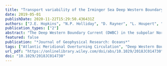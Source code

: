 ```yaml
---
title: "Transport variability of the Irminger Sea Deep Western Boundary Current from a mooring array"
date: 2019-05-01
publishDate: 2020-11-22T15:29:50.436431Z
authors: ["J.E. Hopkins", "N.P. Holliday", "D. Rayner", "L. Houpert", "I. A. Le Bras", "F. Straneo", "C. Wilson", "S. Bacon"]
publication_types: ["2"]
abstract: "The Deep Western Boundary Current (DWBC) in the subpolar North Atlantic is the lower limb of the Atlantic Meridional Overturning Circulation and a key component of the global climate system. Here, a mooring array deployed at 60°N in the Irminger Sea, between 2014 and 2016 provides the longest continuous record of total DWBC volume transport at this latitude. The 1.8 year averaged transport of water denser than $σ$$þeta$ = 27.8 kg m‐3 was ‐10.8 ± 4.9 Sv (mean ± 1 std; 1 Sv = 106 m3 s‐1). Of this total, we find ‐4.1 ± 1.4 Sv within the densest layer ($σ$$þeta$ textgreater 27.88 kg m‐3) that originated from the Denmark Strait Overflow. The lighter North East Atlantic Deep Water layer ($σ$$þeta$ = 27.8‐27.88 kg m‐3) carries ‐6.5 ± 7.7 Sv. The variability in transport ranges between 2 and 65 days. There is a distinct shift from high to low frequency with distance from the East Greenland slope. High frequency fluctuations (2‐8 days) close to the continental slope are likely associated with topographic Rossby waves and/or cyclonic eddies. Here, perturbations in layer thickness make a significant (20‐60%) contribution to transport variability. In deeper water, toward the centre of the Irminger Basin, transport variance at 55 days dominates. Our results suggest that there has been a 1.8 Sv increase in total transport since 2005‐2006, but this difference can be accounted for by a range of methodological and data limitation biases."
featured: false
publication: "*Journal of Geophysical Research: Oceans*"
tags: ["Atlantic Meridional Overturning Circulation", "Deep Western Boundary Current", "Irminger Sea", "mooring array", "transport variability"]
url_pdf: "https://onlinelibrary.wiley.com/doi/abs/10.1029/2018JC014730"
doi: "10.1029/2018JC014730"
---
```



